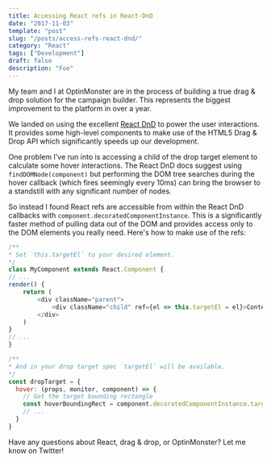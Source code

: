 ```yaml
---
title: Accessing React refs in React-DnD
date: "2017-11-03"
template: "post"
slug: "/posts/access-refs-react-dnd/"
category: "React"
tags: ["Development"]
draft: false
description: "Foo"
---
```


My team and I at OptinMonster are in the process of building a true drag & drop solution for the campaign builder. 
This represents the biggest improvement to the platform in over a year.

We landed on using the excellent [React DnD](http://react-dnd.github.io/react-dnd/) to power the user 
interactions. It provides some high-level components to make use of the HTML5 Drag & Drop API which significantly 
speeds up our development.

One problem I've run into is accessing a child of the drop target element to calculate some hover interactions. The 
React DnD docs suggest using `findDOMNode(component)` but performing the DOM tree searches during the hover callback 
(which fires seemingly every 10ms) can bring the browser to a standstill with any significant number of nodes.

So instead I found React refs are accessible from within the React DnD callbacks with `component.decoratedComponentInstance`. This is a significantly faster method of pulling data out of the DOM and provides 
access only to the DOM elements you really need. Here's how to make use of the refs:

```javascript
/**
* Set `this.targetEl` to your desired element.
*/
class MyComponent extends React.Component {
// ...
render() {
    return (
        <div className="parent">
            <div className="child" ref={el => this.targetEl = el}>Content Here</div>
        </div>
    )
}
// ...
}

/**
* And in your drop target spec `targetEl` will be available.
*/
const dropTarget = {
  hover: (props, monitor, component) => {
    // Get the target bounding rectangle
    const hoverBoundingRect = component.decoratedComponentInstance.targetEl.getBoundingClientRect();
    // ... 
  }
}
```

Have any questions about React, drag & drop, or OptinMonster? Let me know on Twitter!